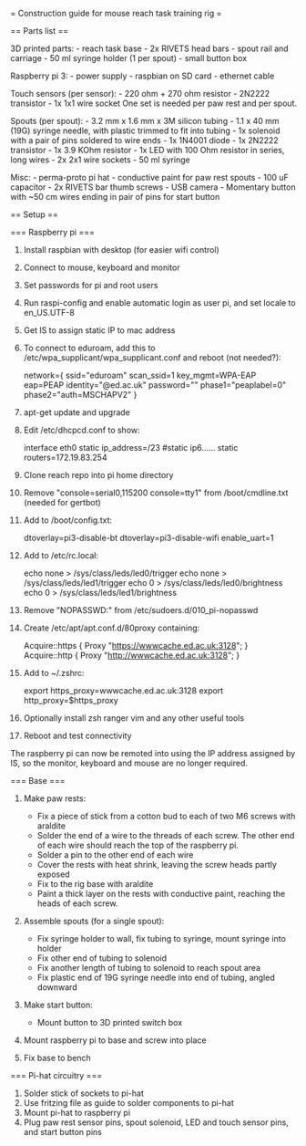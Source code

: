 = Construction guide for mouse reach task training rig =


== Parts list ==

3D printed parts:
    - reach task base
    - 2x RIVETS head bars
    - spout rail and carriage
    - 50 ml syringe holder (1 per spout)
    - small button box

Raspberry pi 3:
    - power supply
    - raspbian on SD card
    - ethernet cable

Touch sensors (per sensor):
    - 220 ohm + 270 ohm resistor
    - 2N2222 transistor
    - 1x 1x1 wire socket
One set is needed per paw rest and per spout.

Spouts (per spout):
    - 3.2 mm x 1.6 mm x 3M silicon tubing
    - 1.1 x 40 mm (19G) syringe needle, with plastic trimmed to fit into tubing
    - 1x solenoid with a pair of pins soldered to wire ends
    - 1x 1N4001 diode
    - 1x 2N2222 transistor
    - 1x 3.9 KOhm resistor
    - 1x LED with 100 Ohm resistor in series, long wires
    - 2x 2x1 wire sockets
    - 50 ml syringe

Misc:
    - perma-proto pi hat
    - conductive paint for paw rest spouts
    - 100 uF capacitor
    - 2x RIVETS bar thumb screws
    - USB camera
    - Momentary button with ~50 cm wires ending in pair of pins for start button


== Setup ==

=== Raspberry pi ===

1. Install raspbian with desktop (for easier wifi control)
2. Connect to mouse, keyboard and monitor
3. Set passwords for pi and root users
4. Run raspi-config and enable automatic login as user pi, and set locale to en\_US.UTF-8 
5. Get IS to assign static IP to mac address
6. To connect to eduroam, add this to /etc/wpa\_supplicant/wpa_supplicant.conf and reboot (not needed?):

    network={
	ssid="eduroam"
	scan\_ssid=1
	key\_mgmt=WPA-EAP
	eap=PEAP
	identity="<uun>@ed.ac.uk"
	password="<password>"
	phase1="peaplabel=0"
	phase2="auth=MSCHAPV2"
    }

7. apt-get update and upgrade
8. Edit /etc/dhcpcd.conf to show:

    interface eth0
    static ip\_address=<IP address assigned by IS>/23
    #static ip6......
    static routers=172.19.83.254

9. Clone reach repo into pi home directory
10. Remove "console=serial0,115200 console=tty1" from /boot/cmdline.txt (needed for gertbot)
11. Add to /boot/config.txt:

    dtoverlay=pi3-disable-bt
    dtoverlay=pi3-disable-wifi
    enable\_uart=1

12. Add to /etc/rc.local:

    echo none > /sys/class/leds/led0/trigger
    echo none > /sys/class/leds/led1/trigger
    echo 0 > /sys/class/leds/led0/brightness
    echo 0 > /sys/class/leds/led1/brightness

13. Remove "NOPASSWD:" from /etc/sudoers.d/010\_pi-nopasswd
14. Create /etc/apt/apt.conf.d/80proxy containing:

    Acquire::https {
	Proxy "https://wwwcache.ed.ac.uk:3128";
    }
    Acquire::http {
	Proxy "http://wwwcache.ed.ac.uk:3128";
    }

15. Add to ~/.zshrc:

    export https\_proxy=wwwcache.ed.ac.uk:3128
    export http\_proxy=$https_proxy

16. Optionally install zsh ranger vim and any other useful tools
17. Reboot and test connectivity

The raspberry pi can now be remoted into using the IP address assigned by IS, so the monitor, keyboard and mouse are no longer required.


=== Base ===

1. Make paw rests:
    - Fix a piece of stick from a cotton bud to each of two M6 screws with araldite
    - Solder the end of a wire to the threads of each screw. The other end of each wire should reach the top of the raspberry pi.
    - Solder a pin to the other end of each wire
    - Cover the rests with heat shrink, leaving the screw heads partly exposed 
    - Fix to the rig base with araldite
    - Paint a thick layer on the rests with conductive paint, reaching the heads of each screw.

2. Assemble spouts (for a single spout):
    - Fix syringe holder to wall, fix tubing to syringe, mount syringe into holder
    - Fix other end of tubing to solenoid
    - Fix another length of tubing to solenoid to reach spout area
    - Fix plastic end of 19G syringe needle into end of tubing, angled downward

3. Make start button:
    - Mount button to 3D printed switch box

4. Mount raspberry pi to base and screw into place
5. Fix base to bench


=== Pi-hat circuitry ===

1. Solder stick of sockets to pi-hat
2. Use fritzing file as guide to solder components to pi-hat
3. Mount pi-hat to raspberry pi
4. Plug paw rest sensor pins, spout solenoid, LED and touch sensor pins, and start button pins

